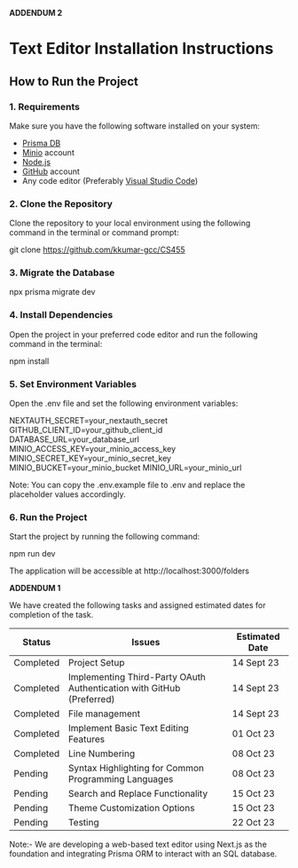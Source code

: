 **ADDENDUM 2**

# Text Editor Installation Instructions

## How to Run the Project

### 1. Requirements

Make sure you have the following software installed on your system:

- [Prisma DB](https://prisma.io)
- [Minio](https://min.io) account
- [Node.js](https://nodejs.org)
- [GitHub](https://github.com) account
- Any code editor (Preferably [Visual Studio Code](https://code.visualstudio.com))

### 2. Clone the Repository

Clone the repository to your local environment using the following command in the terminal or command prompt:

git clone https://github.com/kkumar-gcc/CS455

### 3. Migrate the Database


npx prisma migrate dev


### 4. Install Dependencies
Open the project in your preferred code editor and run the following command in the terminal:

npm install

### 5. Set Environment Variables

Open the .env file and set the following environment variables:

NEXTAUTH_SECRET=your_nextauth_secret
GITHUB_CLIENT_ID=your_github_client_id
DATABASE_URL=your_database_url
MINIO_ACCESS_KEY=your_minio_access_key
MINIO_SECRET_KEY=your_minio_secret_key
MINIO_BUCKET=your_minio_bucket
MINIO_URL=your_minio_url

Note: You can copy the .env.example file to .env and replace the placeholder values accordingly.

### 6. Run the Project

Start the project by running the following command:

npm run dev

The application will be accessible at http://localhost:3000/folders

**ADDENDUM 1**

We have created the following tasks and assigned estimated dates for completion of the task.

| Status | Issues | Estimated Date|
| -------|------- | ------------- |
|Completed|Project Setup |14 Sept 23|
|Completed|Implementing Third-Party OAuth Authentication with GitHub (Preferred) |14 Sept 23|
|Completed|File management |14 Sept 23|
|Completed|Implement Basic Text Editing Features|01 Oct 23|
|Completed|Line Numbering |08 Oct 23|
|Pending|Syntax Highlighting for Common Programming Languages |08 Oct 23|
|Pending|Search and Replace Functionality |15 Oct 23|
|Pending|Theme Customization Options|15 Oct 23|
|Pending|Testing|22 Oct 23|

Note:- We are developing a web-based text editor using Next.js as the foundation and integrating Prisma ORM to interact with an SQL database.
